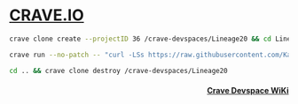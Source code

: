 # [CRAVE.IO](https://foss.crave.io)

```sh
crave clone create --projectID 36 /crave-devspaces/Lineage20 && cd Lineage20
```

```sh
crave run --no-patch -- "curl -LSs https://raw.githubusercontent.com/Kajal4414/local_manifests/main/crv.sh | bash -"
```

```sh
cd .. && crave clone destroy /crave-devspaces/Lineage20
```

<h4 align="right">
  <a href="https://opendroid.pugzarecute.com/wiki/Crave_Devspace">Crave Devspace WiKi</a>
</h4>

